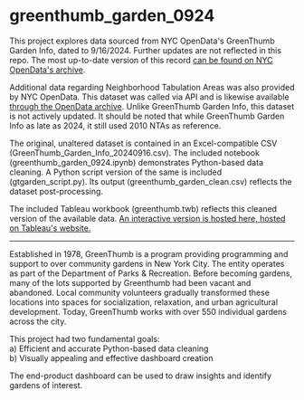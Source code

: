 # greenthumb_garden_0924
This project explores data sourced from NYC OpenData's GreenThumb Garden Info, dated to 9/16/2024. Further updates are not reflected in this repo.
The most up-to-date version of this record [can be found on NYC OpenData's archive](https://data.cityofnewyork.us/dataset/GreenThumb-Garden-Info/p78i-pat6/about_data).

Additional data regarding Neighborhood Tabulation Areas was also provided by NYC OpenData. This dataset was called via API and is likewise available [through the OpenData archive](https://data.cityofnewyork.us/City-Government/2010-Neighborhood-Tabulation-Areas-NTAs-/cpf4-rkhq). Unlike GreenThumb Garden Info, this dataset is not actively updated. It should be noted that while GreenThumb Garden Info as late as 2024, it still used 2010 NTAs as reference.

The original, unaltered dataset is contained in an Excel-compatible CSV (GreenThumb_Garden_Info_20240916.csv).
The included notebook (greenthumb_garden_0924.ipynb) demonstrates Python-based data cleaning. A Python script version of the same is included (gtgarden_script.py).
Its output (greenthumb_garden_clean.csv) reflects the dataset post-processing.

The included Tableau workbook (greenthumb.twb) reflects this cleaned version of the available data. 
[An interactive version is hosted here, hosted on Tableau's website.](https://public.tableau.com/app/profile/avery.trinidad7926/viz/GreenThumbCommunityGardens/DASHBOARD)

---------------------------------------------------------------------------------------------------------------

Established in 1978, GreenThumb is a program providing programming and support to over community gardens in New York City. The entity operates as part of the Department of Parks & Recreation. Before becoming gardens, many of the lots supported by Greenthumb had been vacant and abandoned. Local community volunteers gradually transformed these locations into spaces for socialization, relaxation, and urban agricultural development. Today, GreenThumb works with over 550 individual gardens across the city.

This project had two fundamental goals:
<br>a) Efficient and accurate Python-based data cleaning
<br>b) Visually appealing and effective dashboard creation

The end-product dashboard can be used to draw insights and identify gardens of interest.
